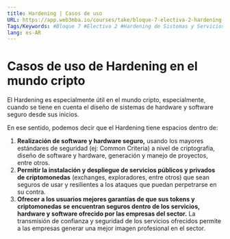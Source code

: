 ```yaml
---
title: Hardening | Casos de uso
URL: https://app.web3mba.io/courses/take/bloque-7-electiva-2-hardening-de-sistemas-y-servicios/texts/38979618-05-hardening-casos-de-uso
Tags/Keywords: #Bloque 7 #Electiva 2 #Hardening de Sistemas y Servicios #B7E2 #Hardening de Sistemas #Hardening de Servicios #casos de uso #Casos de uso de Hardening en el mundo cripto #Casos de uso en el mundo cripto #Casos de uso de Hardening
lang: es-AR
---
```

# Casos de uso de Hardening en el mundo cripto
El Hardening es especialmente útil en el mundo cripto, especialmente, cuando se tiene en cuenta el diseño de sistemas de hardware y software seguro desde sus inicios.

En ese sentido, podemos decir que el Hardening tiene espacios dentro de:
1. **Realización de software y hardware seguro,** usando los mayores estándares de seguridad (ej: Common Criteria) a nivel de criptografía, diseño de software y hardware, generación y manejo de proyectos, entre otros. 
2. **Permitir la instalación y despliegue de servicios públicos y privados de criptomonedas** (exchanges, exploradores, entre otros) que sean seguros de usar y resilientes a los ataques que puedan perpetrarse en su contra.
3. **Ofrecer a los usuarios mejores garantías de que sus tokens y criptomonedas se encuentran seguros dentro de los servicios, hardware y software ofrecido por las empresas del sector.** La transmisión de confianza y seguridad de los servicios ofrecidos permite a las empresas generar una mejor imagen profesional en el sector.